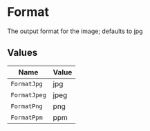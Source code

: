 # Format

The output format for the image; defaults to jpg


## Values

| Name         | Value        |
| ------------ | ------------ |
| `FormatJpg`  | jpg          |
| `FormatJpeg` | jpeg         |
| `FormatPng`  | png          |
| `FormatPpm`  | ppm          |